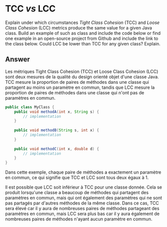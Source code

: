 # TCC *vs* LCC

Explain under which circumstances *Tight Class Cohesion* (TCC) and *Loose Class Cohesion* (LCC) metrics produce the same value for a given Java class. Build an example of such as class and include the code below or find one example in an open-source project from Github and include the link to the class below. Could LCC be lower than TCC for any given class? Explain.

## Answer

Les métriques Tight Class Cohesion (TCC) et Loose Class Cohesion (LCC)  sont deux mesures de la qualité du design orienté objet d'une classe  Java. TCC mesure la proportion de paires de méthodes dans une classe qui partagent au moins un paramètre en commun, tandis que LCC mesure la  proportion de paires de méthodes dans une classe qui n'ont pas de  paramètres en commun.

```java
public class MyClass {
    public void methodA(int x, String s) {
        // implementation
    }
    
    public void methodB(String s, int x) {
        // implementation
    }
    
    public void methodC(int x, double d) {
        // implementation
    }
}
```

Dans cette exemple, chaque paire de méthodes a exactement un paramètre en commun, ce qui signifie que TCC et LCC sont tous deux égaux à 1.

Il est possible que LCC soit inférieur à TCC pour une classe donnée.  Cela se produit lorsqu'une classe a beaucoup de méthodes qui partagent  des paramètres en commun, mais qui ont également des paramètres qui ne  sont pas partagés par d'autres méthodes de la même classe. Dans ce cas,  TCC sera élevé car il y aura de nombreuses paires de méthodes partageant des paramètres en commun, mais LCC sera plus bas car il y aura  également de nombreuses paires de méthodes n'ayant aucun paramètre en  commun.